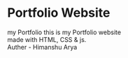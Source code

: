 # Portfolio Website
my Portfolio 
this is my Portfolio website 
<br>
made with HTML, CSS & js.<br>
Auther - Himanshu Arya

